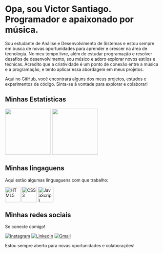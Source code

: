 <div>
  <h1>Opa, sou Victor Santiago. Programador e apaixonado por música.</h1>
  <p>Sou estudante de Análise e Desenvolvimento de Sistemas e estou sempre em busca de novas oportunidades para aprender e crescer na área de tecnologia. No meu tempo livre, além de estudar programação e resolver desafios de desenvolvimento, sou músico e adoro explorar novos estilos e técnicas. Acredito que a criatividade é um ponto de conexão entre a música e a programação, e tento aplicar essa abordagem em meus projetos.

Aqui no GitHub, você encontrará alguns dos meus projetos, estudos e experimentos de código. Sinta-se à vontade para explorar e colaborar!</p>
</div>

<h2>Minhas Estatísticas</h2>
<div>
  <img height="150em" src="https://github-readme-stats.vercel.app/api?username=jsantiagodev&theme=dark&include_all_commits=true&show_icons=true"/>
  <img height="150em" src="https://github-readme-stats.vercel.app/api/top-langs/?username=jsantiagodev&theme=dark"/>
</div>

<h2>Minhas língaguens</h2>
<p>Aqui estão algumas línguaguens com que trabalho:</p>
<div>
  <img width="50px" align="center" src="https://cdn.jsdelivr.net/gh/devicons/devicon/icons/html5/html5-plain-wordmark.svg" alt="HTML5"/>
  <img width="50px" align="center" src="https://cdn.jsdelivr.net/gh/devicons/devicon/icons/css3/css3-plain-wordmark.svg" alt="CSS3"/>
  <img width="50px" align="center" src="https://cdn.jsdelivr.net/gh/devicons/devicon/icons/javascript/javascript-plain.svg" alt="JavaScript"/>
</div>

<h2>Minhas redes sociais</h2>
<p>Se conecte comigo!</p>
<div>
  <a href="https://instagram.com/jsantiagodrvn" target="_blank"><img src="https://img.shields.io/badge/-Instagram-%23E4405F?style=for-the-badge&logo=instagram&logoColor=white" alt="Instagram"></a>
  <a href="https://www.linkedin.com/in/victorjsantiago/" target="_blank"><img src="https://img.shields.io/badge/-LinkedIn-%230077B5?style=for-the-badge&logo=linkedin&logoColor=white" alt="LinkedIn"></a>
  <a href="mailto:victor._.augusto@hotmail.com"><img src="https://img.shields.io/badge/-Gmail-%23333?style=for-the-badge&logo=gmail&logoColor=white" alt="Gmail"></a>
 
</div>

<p>Estou sempre aberto para novas oportunidades e colaborações!</p>
